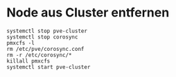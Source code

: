 # Node aus Cluster entfernen

```
systemctl stop pve-cluster
systemctl stop corosync
pmxcfs -l
rm /etc/pve/corosync.conf
rm -r /etc/corosync/*
killall pmxcfs
systemctl start pve-cluster
```
